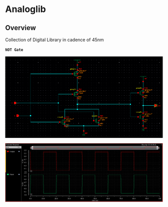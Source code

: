 # Analoglib

## Overview

Collection of Digital Library in cadence of 45nm

**`NOT Gate`**

![NOT Gate](https://raw.githubusercontent.com/Nived151/DigitalLib/main/circuit%20diagram/or.png)

![NOT Gate Output](https://github.com/Nived151/DigitalLib/blob/main/circuit%20diagram/not%20out.png?raw=true)
